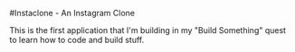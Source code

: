 #Instaclone - An Instagram Clone

This is the first application that I'm building in my "Build Something" quest to learn how to code and build stuff.

